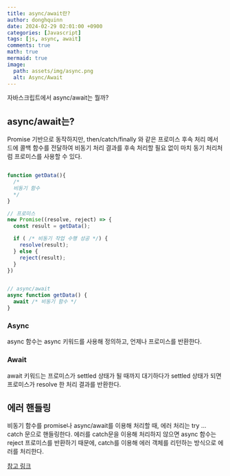```yaml
---
title: async/await란?
author: donghquinn
date: 2024-02-29 02:01:00 +0900
categories: [Javascript]
tags: [js, async, await]
comments: true
math: true
mermaid: true
image:
  path: assets/img/async.png
  alt: Async/Await
---
```


자바스크립트에서 async/await는 뭘까?

## async/await는?

Promise 기반으로 동작하지만, then/catch/finally 와 같은 프로미스 후속 처리 메서드에 콜백 함수를 전달하여
비동기 처리 결과를 후속 처리할 필요 없이 마치 동기 처리처럼 프로미스를 사용할 수 있다.

```js

function getData(){
  /*
  비동기 함수
  */
}

// 프로미스
new Promise((resolve, reject) => {
  const result = getData();

  if ( /* 비동기 작업 수행 성공 */) {
    resolve(result);
  } else {
    reject(result);
  }
})


// async/await
async function getData() {
  await /* 비동기 함수 */
}
```

### Async

async 함수는 async 키워드를 사용해 정의하고, 언제나 프로미스를 반환한다.

### Await

await 키워드는 프로미스가 settled 상태가 될 때까지 대기하다가 settled 상태가 되면 프로미스가 resolve 한 처리 결과를 반환한다.

## 에러 핸들링

비동기 함수를 promise나 async/await를 이용해 처리할 때, 에러 처리는 try ... catch 문으로 핸들링한다.
에러를 catch문을 이용해 처리하지 않으면 async 함수는 reject 프로미스를 반환하기 때문에, catch를 이용해 에러 객체를 리턴하는 방식으로 에러를 처리한다.

[참고 링크](https://learnjs.vlpt.us/async/02-async-await.html)
